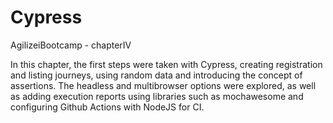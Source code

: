 # Cypress
AgilizeiBootcamp - chapterIV

In this chapter, the first steps were taken with Cypress, creating registration and listing journeys, using random data and introducing the concept of assertions. 
The headless and multibrowser options were explored, as well as adding execution reports using libraries such as mochawesome and configuring Github Actions with NodeJS for CI.
